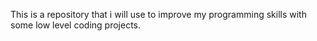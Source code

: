 This is a repository that i will use to improve my programming skills with some low level coding projects.
